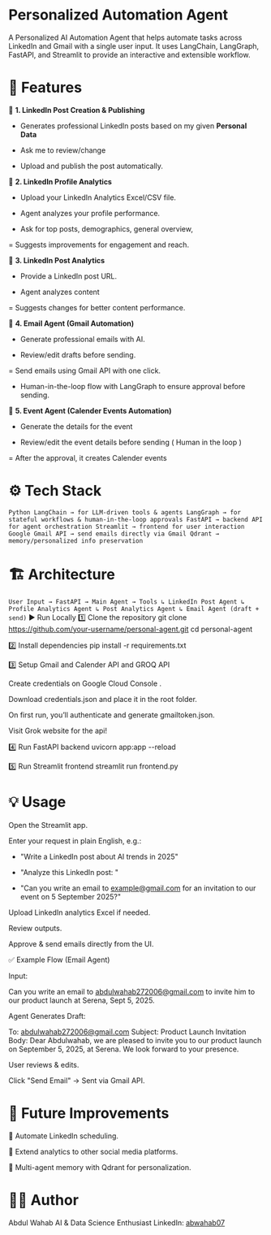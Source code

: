 # Personalized Automation Agent

A Personalized AI Automation Agent that helps automate tasks across LinkedIn and Gmail with a single user input.
It uses LangChain, LangGraph, FastAPI, and Streamlit to provide an interactive and extensible workflow.

# 🚀 Features

🔹 **1. LinkedIn Post Creation & Publishing**

- Generates professional LinkedIn posts based on my given **Personal Data**

- Ask me to review/change

- Upload and publish the post automatically.

🔹 **2. LinkedIn Profile Analytics**

- Upload your LinkedIn Analytics Excel/CSV file.

- Agent analyzes your profile performance.

- Ask for top posts, demographics, general overview, 

= Suggests improvements for engagement and reach.

🔹 **3. LinkedIn Post Analytics**

- Provide a LinkedIn post URL.

- Agent analyzes content
  
= Suggests changes for better content performance.

🔹 **4. Email Agent (Gmail Automation)**

- Generate professional emails with AI.

- Review/edit drafts before sending.

= Send emails using Gmail API with one click.

- Human-in-the-loop flow with LangGraph to ensure approval before sending.

🔹 **5. Event Agent (Calender Events Automation)**

- Generate the details for the event

- Review/edit the event details before sending ( Human in the loop )

= After the approval, it creates Calender events

  
# ⚙️ Tech Stack
`
Python
LangChain → for LLM-driven tools & agents
LangGraph → for stateful workflows & human-in-the-loop approvals
FastAPI → backend API for agent orchestration
Streamlit → frontend for user interaction
Google Gmail API → send emails directly via Gmail
Qdrant → memory/personalized info preservation
`

# 🏗️ Architecture
`
User Input → FastAPI → Main Agent → Tools
                                ↳ LinkedIn Post Agent
                                ↳ Profile Analytics Agent
                                ↳ Post Analytics Agent
                                ↳ Email Agent (draft + send)
`
▶️ Run Locally
1️⃣ Clone the repository
git clone https://github.com/your-username/personal-agent.git
cd personal-agent

2️⃣ Install dependencies
pip install -r requirements.txt

3️⃣ Setup Gmail and Calender API and GROQ API

Create credentials on Google Cloud Console
.

Download credentials.json and place it in the root folder.

On first run, you’ll authenticate and generate gmailtoken.json.

Visit Grok website for the api!

4️⃣ Run FastAPI backend
uvicorn app:app --reload

5️⃣ Run Streamlit frontend
streamlit run frontend.py

# 💡 Usage

Open the Streamlit app.

Enter your request in plain English, e.g.:

- "Write a LinkedIn post about AI trends in 2025"

- "Analyze this LinkedIn post: <url>"

- "Can you write an email to example@gmail.com for an invitation to our event on 5 September 2025?"

Upload LinkedIn analytics Excel if needed.

Review outputs.

Approve & send emails directly from the UI.

✅ Example Flow (Email Agent)

Input:

Can you write an email to abdulwahab272006@gmail.com to invite him to our product launch at Serena, Sept 5, 2025.


Agent Generates Draft:

To: abdulwahab272006@gmail.com
Subject: Product Launch Invitation
Body: Dear Abdulwahab, we are pleased to invite you to our product launch on September 5, 2025, at Serena. We look forward to your presence.

User reviews & edits.

Click "Send Email" → Sent via Gmail API.

# 🔮 Future Improvements

🔹 Automate LinkedIn scheduling.

🔹 Extend analytics to other social media platforms.

🔹 Multi-agent memory with Qdrant for personalization.

# 🧑‍💻 Author

Abdul Wahab
AI & Data Science Enthusiast
LinkedIn: [abwahab07](www.linkedin.com/in/abwahab07)
